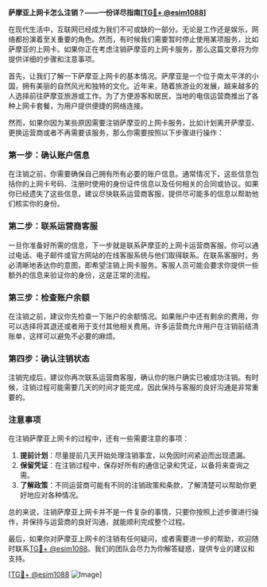 **萨摩亚上网卡怎么注销？——一份详尽指南[[TG💪+ @esim1088](https://t.me/s/esim1088)]**

在现代生活中，互联网已经成为我们不可或缺的一部分。无论是工作还是娱乐，网络都扮演着至关重要的角色。然而，有时候我们需要暂时停止使用某项服务，比如萨摩亚的上网卡。如果你正在考虑注销萨摩亚的上网卡服务，那么这篇文章将为你提供详细的步骤和注意事项。

首先，让我们了解一下萨摩亚上网卡的基本情况。萨摩亚是一个位于南太平洋的小国，拥有美丽的自然风光和独特的文化。近年来，随着旅游业的发展，越来越多的人选择前往萨摩亚旅游或工作。为了方便游客和居民，当地的电信运营商推出了各种上网卡套餐，为用户提供便捷的网络连接。

然而，如果你因为某些原因需要注销萨摩亚的上网卡服务，比如计划离开萨摩亚、更换运营商或者不再需要该服务，那么你需要按照以下步骤进行操作：

### 第一步：确认账户信息

在注销之前，你需要确保自己拥有所有必要的账户信息。通常情况下，这些信息包括你的上网卡号码、注册时使用的身份证件信息以及任何相关的合同或协议。如果你已经遗失了这些信息，建议尽快联系运营商客服，提供尽可能多的信息以帮助他们核实你的身份。

### 第二步：联系运营商客服

一旦你准备好所需的信息，下一步就是联系萨摩亚的上网卡运营商客服。你可以通过电话、电子邮件或官方网站的在线客服系统与他们取得联系。在联系客服时，务必清晰地表达你的意图，即希望注销上网卡服务。客服人员可能会要求你提供一些额外的信息来验证你的身份，这是正常的流程。

### 第三步：检查账户余额

在注销之前，建议你先检查一下账户的余额情况。如果账户中还有剩余的费用，你可以选择将其退还或者用于支付其他相关费用。许多运营商允许用户在注销前结清账单，这样可以避免不必要的麻烦。

### 第四步：确认注销状态

注销完成后，建议你再次联系运营商客服，确认你的账户确实已被成功注销。有时候，注销过程可能需要几天的时间才能完成，因此保持与客服的良好沟通是非常重要的。

### 注意事项

在注销萨摩亚上网卡的过程中，还有一些需要注意的事项：

1. **提前计划**：尽量提前几天开始处理注销事宜，以免因时间紧迫而出现遗漏。
2. **保留凭证**：在注销过程中，保存好所有的通信记录和凭证，以备将来查询之需。
3. **了解政策**：不同运营商可能有不同的注销政策和条款，了解清楚可以帮助你更好地应对各种情况。

总的来说，注销萨摩亚上网卡并不是一件复杂的事情，只要你按照上述步骤进行操作，并保持与运营商的良好沟通，就能顺利完成整个过程。

最后，如果你对萨摩亚上网卡的注销有任何疑问，或者需要进一步的帮助，欢迎随时联系[TG💪+ @esim1088](https://t.me/s/esim1088)。我们的团队会尽力为你解答疑惑，提供专业的建议和支持。

[[TG💪+ @esim1088](https://t.me/s/esim1088) ![Image](https://i.postimg.cc/4NQfJmqS/Snipaste-2025-05-13-00-14-12.png)]